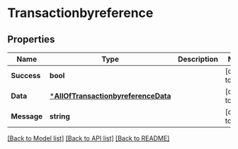 # Transactionbyreference

## Properties
Name | Type | Description | Notes
------------ | ------------- | ------------- | -------------
**Success** | **bool** |  | [default to null]
**Data** | [***AllOfTransactionbyreferenceData**](AllOfTransactionbyreferenceData.md) |  | [default to null]
**Message** | **string** |  | [default to null]

[[Back to Model list]](../README.md#documentation-for-models) [[Back to API list]](../README.md#documentation-for-api-endpoints) [[Back to README]](../README.md)

